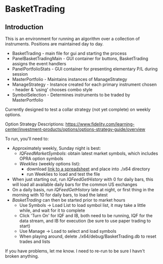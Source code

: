 # BasketTrading

## Introduction

This is an environment for running an algorithm over a collection of instruments.  Positions
are maintained day to day.

* BasketTrading - main file for gui and starting the process
* PanelBasketTradingMain - GUI container for buttons, BasketTrading assigns the event handlers
* PanelPortfolioStats - GUI container for presenting elementary P/L during session
* MasterPortfolio - Maintains instances of ManageStrategy
* ManageStrategy - Instance created for each primary instrument chosen - header & 'using' chooses combo style
* SymbolSelection - Determines instruments to be traded by MasterPortfolio

Currently designed to test a collar strategy (not yet complete) on weekly options.

Option Strategy Descriptions:
https://www.fidelity.com/learning-center/investment-products/options/options-strategy-guide/overview

To run, you'll need to:

* Approximately weekly, Sunday night is best:
  * _IQFeedMarketSymbols_: obtain latest market symbols, which includes OPRA option symbols
  * _Weeklies_ (weekly options list):
    * download [link to a spreadsheet](https://www.cboe.com/publish/weelkysmf/weeklysmf.xls) and place into ./x64 directory
    * run Weeklies to load and test the file
* When just starting out, run _IQFeedGetHistory_ with 0 for daily bars, this will load all available daily bars for the common US exchanges
* On a daily basis, run _IQFeedGetHistory_ late at night, or first thing in the morning with 10 for daily bars, to load the latest
* _BasketTrading_ can then be started prior to market hours
  * Use Symbols -> Load List to load symbol list, it may take a little while, and wait for it to complete
  * Click 'Turn On' for IQF and IB, both need to be running, IQF for the data stream, and IB for execution (be sure to use paper trading to start)
  * Use Manage -> Load to select and load symbols 
  * When playing around, delete ./x64/debug/BasketTrading.db to reset trades and lists

If you have problems, let me know.  I need to re-run to be sure I havn't broken anything.

